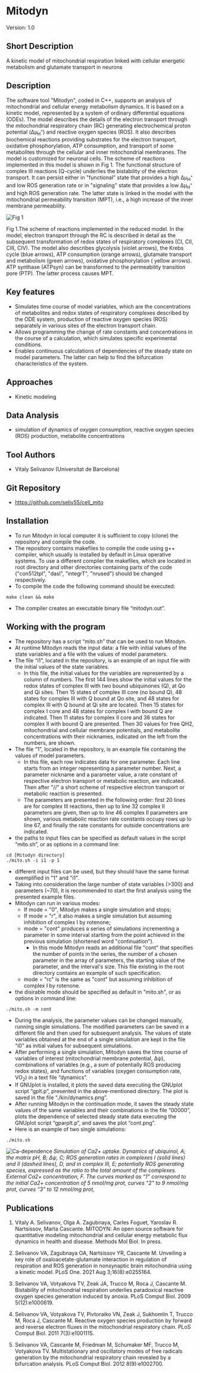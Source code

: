 # Mitodyn
Version: 1.0

## Short Description

A kinetic model of mitochondrial respiration linked with cellular energetic metabolism and glutamate transport in neurons

## Description

The software tool "Mitodyn", coded in C++,  supports an analysis of mitochondrial and cellular energy metabolism dynamics. It is based on a kinetic model, represented by a system of ordinary differential equations (ODEs). The model describes the details of the electron transport through the mitochondrial respiratory chain (RC) generating electrochemical proton potential (Δμ<sub>H</sub>⁺) and reactive oxygen species (ROS). It also describes biochemical reactions providing substrates for the electron transport, oxidative phosphorylation, ATP consumption, and transport of some metabolites through the cellular and inner mitochondrial membranes. The model is customized for neuronal cells. The scheme of reactions implemented in this model is shown in Fig 1. The functional structure of complex III reactions (Q-cycle) underlies the bistability of the electron transport. It can persist either in "functional" state that provides a high Δμ<sub>H</sub>⁺ and low ROS generation rate or in "signaling" state that provides a low Δμ<sub>H</sub>⁺ and high ROS generation rate. The latter state is linked in the model with the mitochondrial permeability transition (MPT), i.e., a high increase of the inner membrane permeability.

![Fig 1](RC.png)

Fig 1.The scheme of reactions implemented in the reduced model. In the model, electron transport through the RC is described in detail as the subsequent transformation of redox states of respiratory complexes (CI, CII, CIII, CIV). The model also describes glycolysis (violet arrows), the Krebs cycle (blue arrows), ATP consumption (orange arrows), glutamate transport and metabolism (green arrows), oxidative phosphorylation ( yellow arrows). ATP synthase (ATPsyn) can be transformed to the permeability transition pore (PTP). The latter process causes MPT.

## Key features

- Simulates time course of model variables, which are the concentrations of metabolites and redox states of respiratory complexes described by the ODE system, production of reactive oxygen species (ROS) separately in various sites of the electron transport chain. 
- Allows programming the change of rate constants and concentrations in the course of a calculation, which simulates specific experimental conditions.
- Enables continuous calculations of dependencies of the steady state on model parameters. The latter can help to find the bifurcation characteristics of the system.

## Approaches

- Kinetic modeling
    
## Data Analysis

- simulation of dynamics of oxygen consumption, reactive oxygen species (ROS) production, metabolite concentrations

## Tool Authors

- Vitaly Selivanov (Universitat de Barcelona)

## Git Repository

- https://github.com/seliv55/cell_mito

## Installation

- To run Mitodyn in local computer it is sufficient to copy (clone) the repository and compile the code.
- The repository contains makefiles to compile the code using g++ compiler, which usually is installed by default in Linux operative systems. To use a different compiler the makefiles, which are located in root directory and other directories containing parts of the code ("con512tpl", "dasl", "integrT", "nrused") should be changed respectively.
- To compile the code the following command should be executed:
```
make clean && make 
```
- The compiler creates an executable binary file “mitodyn.out”. 

## Working with the program

- The repository has a script “mito.sh” that can be used to run Mitodyn.
- At runtime Mitodyn reads the input data: a file with initial values of the state variables and a file with the values of model parameters.
- The file “i1”, located in the repository, is an example of an input file with the initial values of the state variables. 
  * In this file, the initial values for the variables are represented by a column of numbers. The first 144 lines show the initial values for the redox states of complex III with two bound ubiquinones (Q), at Qo and Qi sites. Then 15 states of complex III core (no bound Q), 48 states for complex III with Q bound at Qo site, and 48 states for complex III with Q bound at Qi site are located. Then 15 states for complex I core and 48 states for complex I with bound Q are indicated. Then 11 states for complex II core and 36 states for complex II with bound Q are presented. Then 30 values for free QH2, mitochondrial and cellular membrane potentials, and metabolite concentrations with their nicknames, indicated on the left from the numbers, are shown.
- The file “1”, located in the repository, is an example file containing the values of model parameters.
  * In this file, each row indicates data for one parameter. Each line starts from an integer representing a parameter number. Next, a parameter nickname and a parameter value, a rate constant of respective electron transport or metabolic reaction, are indicated. Then after "//" a short scheme of respective electron transport or metabolic reaction is presented.
  * The parameters are presented in the following order: first 20 lines are for complex III reactions, then up to line 32 complex II parameters are given, then up to line 46 complex II parameters are shown, various metabolic reaction rate constants occupy rows up lo line 67, and finally the rate constants for outside concentrations are indicated.
- the paths to input files can be specified as default values in the script “mito.sh”, or as options in a command line:
``` 
cd [Mitodyn directory]
./mito.sh -i i1 -p 1
```
- different input files can be used, but they should have the same format exemplified in "1" and "i1".
- Taking into consideration the large number of state variables (>300) and parameters (~70), it is recommended to start the first analysis using the presented example files.
- Mitodyn can run in various modes:
  * If mode = "0", Mitodyn makes a single simulation and stops;
  * If mode = "r", it also makes a single simulation but assuming inhibition of complex I by rotenone;
  * mode = "cont" produces a series of simulations incrementing a parameter in some interval starting from the point achieved in the previous simulation (shortened word "continuation").
    * In this mode Mitodyn reads an additional file "cont" that specifies the number of points in the series, the number of a chosen parameter in the array of parameters, the starting value of the parameter, and the interval's size. This file existing in the root directory contains an example of such specification.
  * mode = "rc" is the same as "cont" but assuming inhibition of complex I by rotenone.
- the disirable mode should be specified as default in "mito.sh", or as options in command line:
```
./mito.sh -m cont
```
- During the analysis, the parameter values can be changed manually, running single simulations. The modified parameters can be saved in a different file and then used for subsequent analysis. The values of state variables obtained at the end of a single simulation are kept in the file “i0” as initial values for subsequent simulations.
- After performing a single simulation, Mitodyn saves the time course of variables of interest (mitochondrial membrane potential, Δψ), combinations of variables (e.g., a sum of potentially ROS producing redox states), and functions of variables (oxygen consumption rate, VO<sub>2</sub>) in a text file “dynamics”.
- If GNUplot is installed, it plots the saved data executing the GNUplot script “gplt.p”, presented in the above-mentioned directory. The plot is saved in the file “./kin/dynamics.png”.
- After running Mitodyn in the continuation mode, it saves the steady state values of the same variables and their combinations in the file “00000”, plots the dependence of selected steady state data executing the GNUplot script “gparplt.p”, and saves the plot “cont.png”.
- Here is an example of two single simulations:
```
./mito.sh
```
![Ca-dependence](kin/Fig8.png)
*Simulation of Ca2+ uptake. Dynamics of ubiquinol, A; the matrix pH, B; Δψ, C; ROS generation rates in complexes I (solid lines) and II (dashed lines), D, and in complex III, E; potentially ROS generating species, expressed as the ratio to the total amount of the complexes. External Ca2+ concentration, F. The curves marked as “1” correspond to the initial Ca2+ concentration of 5 nmol/mg prot, curves “2” to 9 nmol/mg prot, curves “3” to 12 nmol/mg prot,*


## Publications

1. Vitaly A. Selivanov, Olga A. Zagubnaya, Carles Foguet, Yaroslav R. Nartsissov, Marta Cascante. MITODYN: An open source software for quantitative modeling mitochondrial and cellular energy metabolic flux dynamics in health and disease.  Methods Mol Biol. In press.

2. Selivanov VA, Zagubnaya OA, Nartsissov YR, Cascante M. Unveiling a key role of oxaloacetate-glutamate interaction in regulation of respiration and ROS generation in nonsynaptic brain mitochondria using a kinetic model. PLoS One. 2021 Aug 3;16(8):e0255164.

3. Selivanov VA, Votyakova TV, Zeak JA, Trucco M, Roca J, Cascante M.
Bistability of mitochondrial respiration underlies paradoxical reactive oxygen
species generation induced by anoxia. PLoS Comput Biol. 2009 5(12):e1000619.

4. Selivanov VA, Votyakova TV, Pivtoraiko VN, Zeak J, Sukhomlin T, Trucco M,
Roca J, Cascante M. Reactive oxygen species production by forward and reverse
electron fluxes in the mitochondrial respiratory chain. PLoS Comput Biol. 2011
7(3):e1001115.

5. Selivanov VA, Cascante M, Friedman M, Schumaker MF, Trucco M, Votyakova TV.
Multistationary and oscillatory modes of free radicals generation by the
mitochondrial respiratory chain revealed by a bifurcation analysis. PLoS Comput
Biol. 2012 8(9):e1002700.
